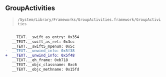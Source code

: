 ## GroupActivities

> `/System/Library/Frameworks/GroupActivities.framework/GroupActivities`

```diff

   __TEXT.__swift_as_entry: 0x354
   __TEXT.__swift_as_ret: 0x3cc
   __TEXT.__swift5_mpenum: 0x5c
-  __TEXT.__unwind_info: 0x5f38
+  __TEXT.__unwind_info: 0x5f48
   __TEXT.__eh_frame: 0xb718
   __TEXT.__objc_classname: 0xc6
   __TEXT.__objc_methname: 0x15fd

```
